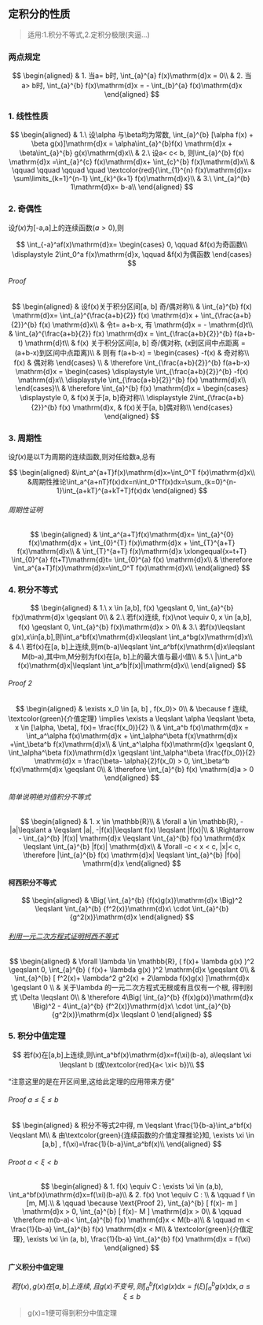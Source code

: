## 定积分的性质

> 适用:1.积分不等式,2.定积分极限(夹逼...)

### 两点规定

$$
\begin{aligned}
 & 1. 当a= b时, \int_{a}^{a} f(x)\mathrm{d}x = 0\\
 & 2. 当a> b时, \int_{a}^{b} f(x)\mathrm{d}x = - \int_{b}^{a} f(x)\mathrm{d}x
\end{aligned}
$$

### 1. 线性性质

$$
\begin{aligned}
	&	1.\ 设\alpha 与\beta均为常数, \int_{a}^{b} [\alpha f(x) + \beta g(x)]\mathrm{d}x = \alpha\int_{a}^{b}f(x) \mathrm{d}x + \beta\int_{a}^{b} g(x)\mathrm{d}x\\
	& 2.\ 设a< c< b, 则\int_{a}^{b} f(x) \mathrm{d}x =\int_{a}^{c} f(x)\mathrm{d}x+ \int_{c}^{b} f(x)\mathrm{d}x\\
	& \qquad \qquad \qquad \quad  \textcolor{red}{\int_{1}^{n} f(x)\mathrm{d}x= \sum\limits_{k=1}^{n-1} \int_{k}^{k+1} f(x)\mathrm{d}x}\\
	& 3.\ \int_{a}^{b} 1\mathrm{d}x= b-a\\
\end{aligned}
$$

### 2. 奇偶性

设$f(x)$为[-a,a]上的连续函数($a>0$),则

$$
\int_{-a}^af(x)\mathrm{d}x=
\begin{cases}
	0, \qquad &f(x)为奇函数\\
	\displaystyle 2\int_0^a f(x)\mathrm{d}x, \qquad &f(x)为偶函数
\end{cases}
$$

###### Proof

$$
\begin{aligned}
	& 设f(x)关于积分区间[a, b] 奇/偶对称\\
	& \int_{a}^{b} f(x) \mathrm{d}x= \int_{a}^{\frac{a+b}{2}} f(x) \mathrm{d}x + \int_{\frac{a+b}{2}}^{b} f(x) \mathrm{d}x\\
	& 令t= a+b-x, 有 \mathrm{d}x = - \mathrm{d}t\\
 & \int_{a}^{\frac{a+b}{2}} f(x) \mathrm{d}x = \int_{\frac{a+b}{2}}^{b} f(a+b-t) \mathrm{d}t\\
	& f(x) 关于积分区间[a, b] 奇/偶对称,
	(x到区间中点距离 = (a+b-x)到区间中点距离)\\
	& 则有 f(a+b-x)  =
	\begin{cases}
		-f(x) & 奇对称\\
		f(x) & 偶对称
	\end{cases} \\
	& \therefore \int_{\frac{a+b}{2}}^{b} f(a+b-x) \mathrm{d}x =
	\begin{cases}
		\displaystyle \int_{\frac{a+b}{2}}^{b} -f(x) \mathrm{d}x\\
		\displaystyle \int_{\frac{a+b}{2}}^{b} f(x) \mathrm{d}x\\
	\end{cases}\\
	& \therefore
	\int_{a}^{b} f(x) \mathrm{d}x =
	\begin{cases}
		\displaystyle 0, & f(x)关于[a, b]奇对称\\
		\displaystyle	2\int_{\frac{a+b}{2}}^{b} f(x) \mathrm{d}x, & f(x)关于[a, b]偶对称\\
	\end{cases}
\end{aligned}
$$

### 3. 周期性

设$f(x)$是以T为周期的连续函数,则对任给数a,总有

$$
\begin{aligned}
	&\int_a^{a+T}f(x)\mathrm{d}x=\int_0^T f(x)\mathrm{d}x\\
	&周期性推论\int_a^{a+nT}f(x)dx=n\int_0^Tf(x)dx=\sum_{k=0}^{n-1}\int_{a+kT}^{a+kT+T}f(x)dx
\end{aligned}
$$

###### 周期性证明

$$
\begin{aligned}
	& \int_a^{a+T}f(x)\mathrm{d}x= \int_{a}^{0} f(x)\mathrm{d}x + \int_{0}^{T} f(x)\mathrm{d}x + \int_{T}^{a+T} f(x)\mathrm{d}x\\
	& \int_{T}^{a+T} f(x)\mathrm{d}x \xlongequal{x=t+T} \int_{0}^{a} f(t+T)\mathrm{d}t= \int_{0}^{a} f(x) \mathrm{d}x\\
	& \therefore \int_a^{a+T}f(x)\mathrm{d}x=\int_0^T f(x)\mathrm{d}x\\
\end{aligned}
$$

### 4. 积分不等式

$$
\begin{aligned}
	& 1.\ x \in [a,b], f(x) \geqslant 0, \int_{a}^{b} f(x)\mathrm{d}x \geqslant 0\\
	& 2.\ 若f(x)连续, f(x)\not \equiv 0, x \in [a,b], f(x) \geqslant 0, \int_{a}^{b} f(x)\mathrm{d}x > 0\\
	& 3.\ 若f(x)\leqslant g(x),x\in[a,b],则\int_a^bf(x)\mathrm{d}x\leqslant \int_a^bg(x)\mathrm{d}x\\
	& 4.\ 若f(x)在[a, b]上连续,则m(b-a)\leqslant \int_a^bf(x)\mathrm{d}x\leqslant M(b-a),其中m,M分别为f(x)在[a, b]上的最大值与最小值\\
	& 5.\ |\int_a^b f(x)\mathrm{d}x|\leqslant \int_a^b|f(x)|\mathrm{d}x\\
\end{aligned}
$$

###### Proof 2

$$
\begin{aligned}
	& \exists x_0 \in [a, b] , f(x_0)> 0\\
	& \because f 连续, \textcolor{green}{介值定理} \implies \exists a \leqslant \alpha \leqslant \beta, x \in [\alpha, \beta], f(x)= \frac{f(x_0)}{2} \\
	& \int_a^b f(x)\mathrm{d}x = \int_a^\alpha f(x)\mathrm{d}x + \int_\alpha^\beta f(x)\mathrm{d}x +\int_\beta^b f(x)\mathrm{d}x\\
	& \int_a^\alpha f(x)\mathrm{d}x \geqslant 0, \int_\alpha^\beta f(x)\mathrm{d}x \geqslant \int_\alpha^\beta \frac{f(x_0)}{2} \mathrm{d}x = \frac{\beta- \alpha}{2}f(x_0) > 0, \int_\beta^b f(x)\mathrm{d}x \geqslant 0\\
	& \therefore \int_{a}^{b}  f(x) \mathrm{d}a > 0
\end{aligned}
$$

###### 简单说明绝对值积分不等式

$$
\begin{aligned}
	& 1. x \in \mathbb{R}\\
	& \forall a \in \mathbb{R}, - |a|\leqslant a \leqslant |a|, -|f(x)|\leqslant f(x) \leqslant |f(x)|\\
	& \Rightarrow - \int_{a}^{b}  |f(x)| \mathrm{d}x \leqslant \int_{a}^{b}  f(x) \mathrm{d}x \leqslant \int_{a}^{b}  |f(x)| \mathrm{d}x\\
	& \forall -c < x < c, |x|< c, \therefore |\int_{a}^{b}  f(x) \mathrm{d}x| \leqslant \int_{a}^{b}  |f(x)| \mathrm{d}x
\end{aligned}
$$

#### 柯西积分不等式

$$
\begin{aligned}
	& \Big( \int_{a}^{b} {f(x)g(x)}\mathrm{d}x \Big)^2 \leqslant \int_{a}^{b} {f^2(x)}\mathrm{d}x\ \cdot \int_{a}^{b} {g^2(x)}\mathrm{d}x
\end{aligned}
$$

###### [利用一元二次方程式证明柯西不等式](https://m.kaoyan.com/www/shuxue/jingyan/598ae33c051e3.html)

$$
\begin{aligned}
	& \forall \lambda \in \mathbb{R}, ( f(x)+ \lambda g(x) )^2 \geqslant 0, \int_{a}^{b}  ( f(x)+ \lambda g(x) )^2 \mathrm{d}x \geqslant 0\\
	& \int_{a}^{b} [ f^2(x)+ \lambda^2 g^2(x) + 2\lambda f(x)g(x) ]\mathrm{d}x \geqslant 0 \\
	& 关于\lambda 的一元二次方程式无根或有且仅有一个根, 得判别式 \Delta \leqslant 0\\
	& \therefore 4\Big( \int_{a}^{b} {f(x)g(x)}\mathrm{d}x \Big)^2 - 4\int_{a}^{b} {f^2(x)}\mathrm{d}x\ \cdot \int_{a}^{b} {g^2(x)}\mathrm{d}x \leqslant 0
\end{aligned}
$$

### 5. 积分中值定理

$$
若f(x)在[a,b]上连续,则\int_a^bf(x)\mathrm{d}x=f(\xi)(b-a), a\leqslant \xi \leqslant b (或\textcolor{red}{a< \xi< b})\\
$$

<q>注意这里的是在开区间里,这给此定理的应用带来方便</q>

###### Proof $a \leqslant \xi \leqslant b$

$$
\begin{aligned}
	& 积分不等式2中得, m \leqslant \frac{1}{b-a}\int_a^bf(x) \leqslant M\\
	& 由\textcolor{green}{连续函数的介值定理推论}知, \exists \xi \in [a,b] , f(\xi)=\frac{1}{b-a}\int_a^bf(x)\\
\end{aligned}
$$

###### Proot $a< \xi < b$

$$
\begin{aligned}
	& 1. f(x) \equiv C : \exists \xi \in (a,b), \int_a^bf(x)\mathrm{d}x=f(\xi)(b-a)\\
	& 2. f(x) \not \equiv C : \\
	& \qquad f \in [m, M].\\
	& \qquad \because \text{Proof 2}, \int_{a}^{b}  [ f(x)- m ] \mathrm{d}x > 0, \int_{a}^{b}  [ f(x)- M ] \mathrm{d}x > 0\\
	& \qquad \therefore m(b-a)< \int_{a}^{b}  f(x) \mathrm{d}x < M(b-a)\\
	& \qquad m < \frac{1}{b-a} \int_{a}^{b}  f(x) \mathrm{d}x < M\\
	& \textcolor{green}{介值定理}, \exists \xi \in (a, b), \frac{1}{b-a} \int_{a}^{b}  f(x) \mathrm{d}x = f(\xi)
\end{aligned}
$$

#### 广义积分中值定理

$$
若f(x), g(x)在[a,b]上连续,且g(x)不变号,则\int_a^b f(x)g(x)\mathrm{d}x=f(\xi)\int_a^bg(x)\mathrm{d}x, a\leqslant \xi \leqslant b
$$

> g(x)=1便可得到积分中值定理
